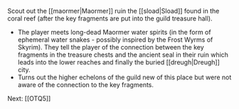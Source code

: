 Scout out the [[maormer|Maormer]] ruin the [[sload|Sload]] found in the coral reef (after the key fragments are put into the guild treasure hall).

- The player meets long-dead Maormer water spirits (in the form of ephemeral water snakes - possibly inspired by the Frost Wyrms of Skyrim). They tell the player of the connection between the key fragments in the treasure chests and the ancient seal in their ruin which leads into the lower reaches and finally the buried [[dreugh|Dreugh]] city.
- Turns out the higher echelons of the guild new of this place but were not aware of the connection to the key fragments.

Next: [[OTQ5]]